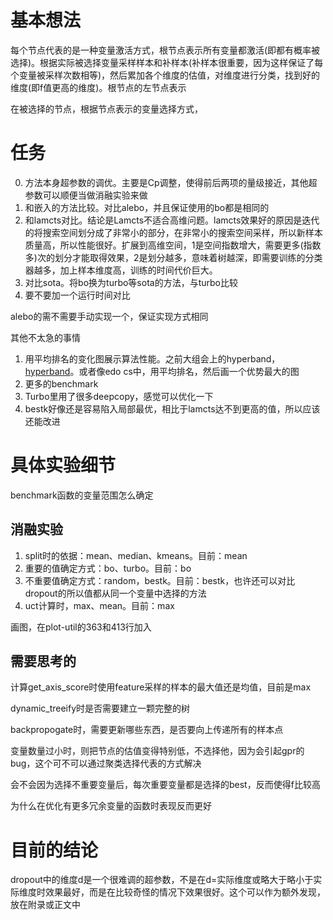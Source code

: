 # 基本想法

每个节点代表的是一种变量激活方式，根节点表示所有变量都激活(即都有概率被选择)。根据实际被选择变量采样样本和补样本(补样本很重要，因为这样保证了每个变量被采样次数相等)，然后累加各个维度的估值，对维度进行分类，找到好的维度(即f值更高的维度)。根节点的左节点表示

在被选择的节点，根据节点表示的变量选择方式，

# 任务

0. 方法本身超参数的调优。主要是Cp调整，使得前后两项的量级接近，其他超参数可以顺便当做消融实验来做
1. 和嵌入的方法比较。对比alebo，并且保证使用的bo都是相同的
2. 和lamcts对比。结论是Lamcts不适合高维问题。lamcts效果好的原因是迭代的将搜索空间划分成了非常小的部分，在非常小的搜索空间采样，所以新样本质量高，所以性能很好。扩展到高维空间，1是空间指数增大，需要更多(指数多)次的划分才能取得效果，2是划分越多，意味着树越深，即需要训练的分类器越多，加上样本维度高，训练的时间代价巨大。
3. 对比sota。将bo换为turbo等sota的方法，与turbo比较
4. 要不要加一个运行时间对比

alebo的需不需要手动实现一个，保证实现方式相同

其他不太急的事情
1. 用平均排名的变化图展示算法性能。之前大组会上的hyperband，[hyperband](https://arxiv.org/pdf/2105.09821.pdf)。或者像edo cs中，用平均排名，然后画一个优势最大的图
2. 更多的benchmark
3. Turbo里用了很多deepcopy，感觉可以优化一下
4. bestk好像还是容易陷入局部最优，相比于lamcts达不到更高的值，所以应该还能改进

# 具体实验细节

benchmark函数的变量范围怎么确定

## 消融实验

1. split时的依据：mean、median、kmeans。目前：mean
2. 重要的值确定方式：bo、turbo。目前：bo
3. 不重要值确定方式：random，bestk。目前：bestk，也许还可以对比dropout的所以值都从同一个变量中选择的方法
4. uct计算时，max、mean。目前：max

画图，在plot-util的363和413行加入

## 需要思考的

计算get_axis_score时使用feature采样的样本的最大值还是均值，目前是max

dynamic_treeify时是否需要建立一颗完整的树

backpropogate时，需要更新哪些东西，是否要向上传递所有的样本点

变量数量过小时，则把节点的估值变得特别低，不选择他，因为会引起gpr的bug，这个可不可以通过聚类选择代表的方式解决

会不会因为选择不重要变量后，每次重要变量都是选择的best，反而使得f比较高

为什么在优化有更多冗余变量的函数时表现反而更好

# 目前的结论

dropout中的维度d是一个很难调的超参数，不是在d=实际维度或略大于略小于实际维度时效果最好，而是在比较奇怪的情况下效果很好。这个可以作为额外发现，放在附录或正文中


